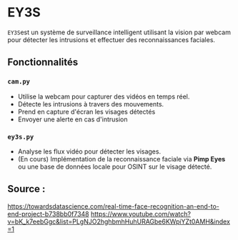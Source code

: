 # EY3S

`EY3S`est un système de surveillance intelligent utilisant la vision par webcam pour détecter les intrusions et effectuer des reconnaissances faciales.

## Fonctionnalités

### `cam.py`
- Utilise la webcam pour capturer des vidéos en temps réel.
- Détecte les intrusions à travers des mouvements.
- Prend en capture d'écran les visages détectés
- Envoyer une alerte en cas d'intrusion

### `ey3s.py`
- Analyse les flux vidéo pour détecter les visages.
- (En cours) Implémentation de la reconnaissance faciale via **Pimp Eyes** ou une base de données locale pour OSINT sur le visage détecté.


## Source : 

https://towardsdatascience.com/real-time-face-recognition-an-end-to-end-project-b738bb0f7348
https://www.youtube.com/watch?v=bK_k7eebGgc&list=PLgNJO2hghbmhHuhURAGbe6KWpiYZt0AMH&index=1
